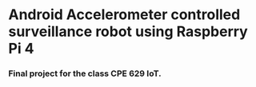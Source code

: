 
# Android Accelerometer controlled surveillance robot using Raspberry Pi 4

### Final project for the class CPE 629 IoT.
